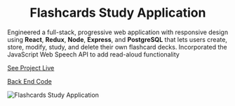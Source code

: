 <h1 align="center">Flashcards Study Application</h1>  

Engineered a full-stack, progressive web application with responsive design using **React**, **Redux**, **Node**, **Express**, and **PostgreSQL** that lets users create, store, modify, study, and delete their own flashcard decks. Incorporated the JavaScript Web Speech API to add read-aloud functionality  
  
[See Project Live](https://github.com/d-mcneil/flashcards-api) 
  
[Back End Code](https://github.com/d-mcneil/flashcards-api)  
  
![Flashcards Study Application](https://github.com/d-mcneil/flashcards/assets/108340538/d009e301-e570-4d37-b89c-7a4d990136d1)
